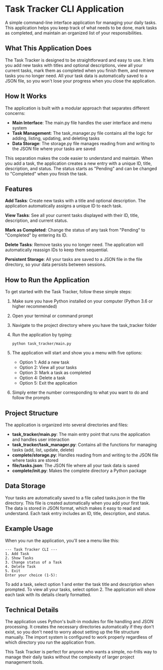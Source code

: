 # Task Tracker CLI Application

A simple command-line interface application for managing your daily tasks. This application helps you keep track of what needs to be done, mark tasks as completed, and maintain an organized list of your responsibilities.

## What This Application Does

The Task Tracker is designed to be straightforward and easy to use. It lets you add new tasks with titles and optional descriptions, view all your current tasks, mark them as completed when you finish them, and remove tasks you no longer need. All your task data is automatically saved to a JSON file, so you won't lose your progress when you close the application.

## How It Works

The application is built with a modular approach that separates different concerns:

- **Main Interface**: The main.py file handles the user interface and menu system
- **Task Management**: The task_manager.py file contains all the logic for adding, listing, updating, and deleting tasks
- **Data Storage**: The storage.py file manages reading from and writing to the JSON file where your tasks are saved

This separation makes the code easier to understand and maintain. When you add a task, the application creates a new entry with a unique ID, title, description, and status. The status starts as "Pending" and can be changed to "Completed" when you finish the task.

## Features

**Add Tasks**: Create new tasks with a title and optional description. The application automatically assigns a unique ID to each task.

**View Tasks**: See all your current tasks displayed with their ID, title, description, and current status.

**Mark as Completed**: Change the status of any task from "Pending" to "Completed" by entering its ID.

**Delete Tasks**: Remove tasks you no longer need. The application will automatically reassign IDs to keep them sequential.

**Persistent Storage**: All your tasks are saved to a JSON file in the file directory, so your data persists between sessions.

## How to Run the Application

To get started with the Task Tracker, follow these simple steps:

1. Make sure you have Python installed on your computer (Python 3.6 or higher recommended)

2. Open your terminal or command prompt

3. Navigate to the project directory where you have the task_tracker folder

4. Run the application by typing:
   ```
   python task_tracker/main.py
   ```

5. The application will start and show you a menu with five options:
   - Option 1: Add a new task
   - Option 2: View all your tasks
   - Option 3: Mark a task as completed
   - Option 4: Delete a task
   - Option 5: Exit the application

6. Simply enter the number corresponding to what you want to do and follow the prompts

## Project Structure

The application is organized into several directories and files:

- **task_tracker/main.py**: The main entry point that runs the application and handles user interaction
- **task_tracker/task_manager.py**: Contains all the functions for managing tasks (add, list, update, delete)
- **complete/storage.py**: Handles reading from and writing to the JSON file where tasks are stored
- **file/tasks.json**: The JSON file where all your task data is saved
- **complete/__init__.py**: Makes the complete directory a Python package

## Data Storage

Your tasks are automatically saved to a file called tasks.json in the file directory. This file is created automatically when you add your first task. The data is stored in JSON format, which makes it easy to read and understand. Each task entry includes an ID, title, description, and status.

## Example Usage

When you run the application, you'll see a menu like this:

```
--- Task Tracker CLI ---
1. Add Task
2. Show Tasks
3. Change status of a Task
4. Delete Task
5. Exit
Enter your choice (1-5):
```

To add a task, select option 1 and enter the task title and description when prompted. To view all your tasks, select option 2. The application will show each task with its details clearly formatted.

## Technical Details

The application uses Python's built-in modules for file handling and JSON processing. It creates the necessary directories automatically if they don't exist, so you don't need to worry about setting up the file structure manually. The import system is configured to work properly regardless of which directory you run the application from.

This Task Tracker is perfect for anyone who wants a simple, no-frills way to manage their daily tasks without the complexity of larger project management tools.
